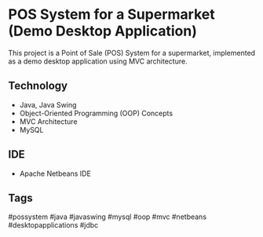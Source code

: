 # POS System for a Supermarket (Demo Desktop Application)

This project is a Point of Sale (POS) System for a supermarket, implemented as a demo desktop application using MVC architecture.

## Technology

- Java, Java Swing
- Object-Oriented Programming (OOP) Concepts
- MVC Architecture
- MySQL

## IDE

- Apache Netbeans IDE


## Tags

#possystem #java #javaswing #mysql #oop #mvc #netbeans #desktopapplications #jdbc
